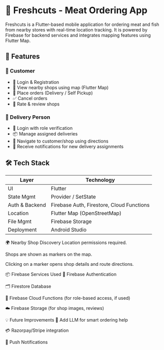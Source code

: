 # 🥩 Freshcuts - Meat Ordering App


Freshcuts is a Flutter-based mobile application for ordering meat and fish from nearby stores with real-time location tracking. It is powered by Firebase for backend services and integrates mapping features using Flutter Map.



## 📲 Features

### 👤 Customer
- 🔐 Login & Registration
- 📍 View nearby shops using map (Flutter Map)
- 🛒 Place orders (Delivery / Self Pickup)
- ✅ Cancel orders
- 🌟 Rate & review shops

### 🚚 Delivery Person
- 🔐 Login with role verification
- 📦 Manage assigned deliveries
- 🧭 Navigate to customer/shop using directions
- 📨 Receive notifications for new delivery assignments



## 🛠 Tech Stack

| Layer         | Technology     |
|---------------|----------------|
| UI            | Flutter        |
| State Mgmt    | Provider / SetState |
| Auth & Backend| Firebase Auth, Firestore, Cloud Functions |
| Location      | Flutter Map (OpenStreetMap) |
| File Mgmt     | Firebase Storage |
| Deployment    | Android Studio |



🌍 Nearby Shop Discovery
Location permissions required.

Shops are shown as markers on the map.

Clicking on a marker opens shop details and route directions.

📦 Firebase Services Used
🔐 Firebase Authentication

🗂 Firestore Database

🧭 Firebase Cloud Functions (for role-based access, if used)

☁️ Firebase Storage (for shop images, reviews)



💡 Future Improvements
🧠 Add LLM for smart ordering help

💳 Razorpay/Stripe integration

🔔 Push Notifications


